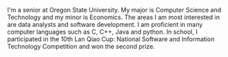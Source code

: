 I'm a senior at Oregon State University. My major is Computer Science and Technology and my minor is Economics. The areas I am most interested in are data analysts and software development. I am proficient in many computer languages such as C, C++, Java and python. In school, I participated in the 10th Lan Qiao Cup: National Software and Information Technology Competition and won the second prize.

